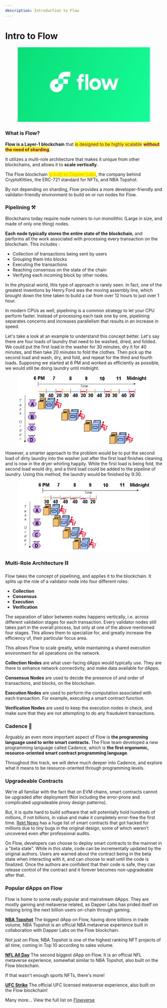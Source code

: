 ```yaml
---
description: Introduction to Flow
---
```


# Intro to Flow

<figure><img src=".gitbook/assets/image (4) (1) (1).png" alt=""><figcaption></figcaption></figure>

### What is Flow?

**Flow is a Layer-1 blockchain** that <mark style="color:purple;">is designed to be highly scalable</mark> <mark style="color:purple;"></mark><mark style="color:purple;">**without the need of sharding**</mark>.&#x20;

It utilizes a multi-role architecture that makes it unique from other blockchains, and allows it to **scale vertically**.

The Flow blockchain <mark style="color:orange;">is built by Dapper Labs</mark>, the company behind CryptoKitties, the ERC-721 standard for NFTs, and NBA Topshot.

By not depending on sharding, Flow provides a more developer-friendly and validator-friendly environment to build on or run nodes for Flow.

### Pipelining ⚒

Blockchains today require node runners to run monolithic (Large in size, and made of only one thing) nodes.&#x20;

**Each node typically stores the entire state of the blockchain**, and performs all the work associated with processing every transaction on the blockchain. This includes :

* Collection of transactions being sent by users
* Grouping them into blocks
* Executing the transactions
* Reaching consensus on the state of the chain
* Verifying each incoming block by other nodes.

In the physical world, this type of approach is rarely seen. In fact, one of the greatest inventions by Henry Ford was the moving assembly line, which brought down the time taken to build a car from over 12 hours to just over 1 hour.

In modern CPUs as well, pipelining is a common strategy to let your CPU perform faster. Instead of processing each task one by one, pipelining separates concerns and increases parallelism that results in an increase in speed.

Let's take a look at an example to understand this concept better. Let's say there are four loads of laundry that need to be washed, dried, and folded. We could put the first load in the washer for 30 minutes, dry it for 40 minutes, and then take 20 minutes to fold the clothes. Then pick up the second load and wash, dry, and fold, and repeat for the third and fourth loads. Supposing we started at 6 PM and worked as efficiently as possible, we would still be doing laundry until midnight.

<figure><img src=".gitbook/assets/image (1) (2).png" alt=""><figcaption></figcaption></figure>

However, a smarter approach to the problem would be to put the second load of dirty laundry into the washer just after the first load finishes cleaning and is now in the dryer whirling happily. While the first load is being fold, the second load would dry, and a third load could be added to the pipeline of laundry. Using this method, the laundry would be finished by 9:30.

<figure><img src=".gitbook/assets/image (1) (1).png" alt=""><figcaption></figcaption></figure>



### Multi-Role Architecture ⛓

Flow takes the concept of pipelining, and applies it to the blockchain. It splits up the role of a validator node into four different roles:

* **Collection**
* **Consensus**
* **Execution**
* **Verification**

The separation of labor between nodes happens vertically, i.e. across different validation stages for each transaction. Every validator nodes still takes part in the overall process, but only at one of the above mentioned four stages. This allows them to specialize for, and greatly increase the efficiency of, their particular focus area.

This allows Flow to scale greatly, while maintaining a shared execution environment for all operations on the network.

**Collection Nodes** are what user-facing dApps would typically use. They are there to enhance network connectivity, and make data available for dApps.

**Consensus Nodes** are used to decide the presence of and order of transactions, and blocks, on the blockchain.

**Execution Nodes** are used to perform the computation associated with each transaction. For example, executing a smart contract function.

**Verification Nodes** are used to keep the execution nodes in check, and make sure that they are not attempting to do any fraudulent transactions.

### Cadence 🤯

Arguably an even more important aspect of Flow is **the programming language used to write smart contracts.** The Flow team developed a new programming language called Cadence, which is **the first ergonomic, resource-oriented smart contract programming language**.

Throughout this track, we will delve much deeper into Cadence, and explore what it means to be resource-oriented through programming levels.

### Upgradeable Contracts

We're all familiar with the fact that on EVM chains, smart contracts cannot be upgraded after deployment (Not including the error-prone and complicated upgradeable proxy design patterns).

But, it is quite hard to build software that will potentially hold hundreds of millions, if not billions, in value and make it completely error-free the first time. [Rekt News](https://rekt.news/) has a huge list of smart contracts that got hacked for millions due to tiny bugs in the original design, some of which weren't uncovered even after professional audits.

On Flow, developers can choose to deploy smart contracts to the mainnet in a "beta state". While in this state, code can be incrementally updated by the original authors. Users are warned about the contract being in the beta state when interacting with it, and can choose to wait until the code is finalized. Once the authors are confident that their code is safe, they can release control of the contract and it forever becomes non-upgradeable after that.

### Popular dApps on Flow

Flow is home to some really popular and mainstream dApps. They are mostly gaming and metaverse related, as Dapper Labs has prided itself on helping bring the next billion users on-chain through gaming.

[**NBA Topshot**](https://nbatopshot.com/) The biggest dApp on Flow, having done billions in trade volume, NBA Topshot is an official NBA metaverse experience built in collaboration with Dapper Labs on the Flow blockchain.

Not just on Flow, NBA Topshot is one of the highest ranking NFT projects of all time, coming in Top 10 according to sales volume.

[**NFL All Day**](https://nflallday.com/) The second biggest dApp on Flow. It is an official NFL metaverse experience, somewhat similar to NBA Topshot, also built on the Flow blockchain.

If that wasn't enough sports NFTs, there's more!

[**UFC Strike**](https://ufcstrike.com/) The official UFC licensed metaverse experience, also built on the Flow blockchain!

Many more... View the full list on [Flowverse](https://www.flowverse.co/)





